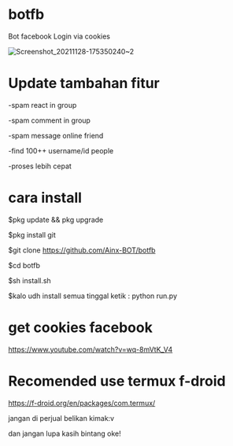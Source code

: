 # botfb
Bot facebook Login via cookies

![Screenshot_20211128-175350240~2](https://user-images.githubusercontent.com/52388234/143765212-69574e84-89ee-4c61-9466-f1c207f4a822.jpg)

# Update tambahan fitur
-spam react in group

-spam comment in group

-spam message online friend

-find 100++ username/id people

-proses lebih cepat

# cara install
$pkg update && pkg upgrade

$pkg install git

$git clone https://github.com/Ainx-BOT/botfb

$cd botfb

$sh install.sh

$kalo udh install semua tinggal ketik : python run.py

# get cookies facebook
https://www.youtube.com/watch?v=wq-8mVtK_V4

# Recomended use termux f-droid
https://f-droid.org/en/packages/com.termux/

jangan di perjual belikan kimak:v

dan jangan lupa kasih bintang oke!
